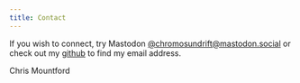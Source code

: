 ```yaml
---
title: Contact
---
```


If you wish to connect, try Mastodon 
[@chromosundrift@mastodon.social](https://mastodon.social/@chromosundrift) 
or check out my [github](https://github.com/christo) to find my email address.


Chris Mountford
